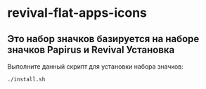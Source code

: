 revival-flat-apps-icons
================
Это набор значков базируется на наборе значков Papirus и Revival
Установка
-------------
Выполните данный скрипт для установки набора значков:
```
./install.sh
```